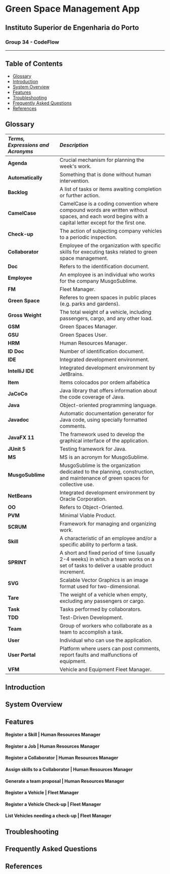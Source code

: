 # Green Space Management App
## Instituto Superior de Engenharia do Porto
### Group 34 - CodeFlow

---

## Table of Contents

- [Glossary](#glossary)
- [Introduction](#introduction)
- [System Overview](#system-overview)
- [Features](#features)
- [Troubleshooting](#troubleshooting)
- [Frequently Asked Questions](#frequently-asked-questions)
- [References](#references)

## Glossary

| **_Terms, Expressions and Acronyms_**         | **_Description_**                                                                                                                                      |
|:------------------|:-------------------------------------------------------------------------------------------------------------------------------------------------------|
| **Agenda**        | Crucial mechanism for planning the week's work.                                                                                                        |
| **Automatically** | Something that is done without human intervention.                                                                                                     |
| **Backlog**       | A list of tasks or items awaiting completion or further action.                                                                                        |
| **CamelCase**     | CamelCase is a coding convention where compound words are written without spaces, and each word begins with a capital letter except for the first one. |
| **Check-up**      | The action of subjecting company vehicles to a periodic inspection.                                                                                    |
| **Collaborator**  | Employee of the organization with specific skills for executing tasks related to green space management.                                               |
| **Doc**           | Refers to the identification document.                                                                                                                 |
| **Employee**      | An employee is an individual who works for the company MusgoSublime.                                                                                   |
| **FM**            | Fleet Manager.                                                                                                                                         |
| **Green Space**   | Referes to green spaces in public places (e.g. parks and gardens).                                                                                     |
| **Gross Weight**  | The total weight of a vehicle, including passengers, cargo, and any other load.                                                                        |
| **GSM**           | Green Spaces Manager.                                                                                                                                  |
| **GSU**           | Green Spaces User.                                                                                                                                     |
| **HRM**           | Human Resources Manager.                                                                                                                               |
| **ID Doc**        | Number of identification document.                                                                                                                     |
| **IDE**           | Integrated development environment.                                                                                                                    |
| **IntelliJ IDE**  | Integrated development environment by JetBrains.                                                                                                       |
| **Item**          | Items colocados por ordem alfabética                                                                                                                   |
| **JaCoCo**        | Java library that offers information about the code coverage of Java.                                                                                  |
| **Java**          | Object-oriented programming language.                                                                                                                  |
| **Javadoc**       | Automatic documentation generator for Java code, using specially formatted comments.                                                                   |
| **JavaFX 11**     | The framework used to develop the graphical interface of the application.                                                                              |
| **JUnit 5**       | Testing framework for Java.                                                                                                                            |
| **MS**            | MS is an acronym for MusgoSublime.                                                                                                                     |
| **MusgoSublime**  | MusgoSublime is the organization dedicated to the planning, construction, and maintenance of green spaces for collective use.                          |
| **NetBeans**      | Integrated development environment by Oracle Corporation.                                                                                              |
| **OO**            | Refers to Object-Oriented.                                                                                                                             |
| **PVM**           | Minimal Viable Product.                                                                                                                                |
| **SCRUM**         | Framework for managing and organizing work.                                                                                                            |
| **Skill**         | A characteristic of an employee and/or a specific ability to perform a task.                                                                           |
| **SPRINT**        | A short and fixed period of time (usually 2-4 weeks) in which a team works on a set of tasks to deliver a usable product increment.                    |
| **SVG**           | Scalable Vector Graphics is an image format used for two-dimensional.                                                                                  |
| **Tare**          | The weight of a vehicle when empty, excluding any passengers or cargo.                                                                                 |
| **Task**          | Tasks performed by collaborators.                                                                                                                      |
| **TDD**           | Test-Driven Development.                                                                                                                               |
| **Team**          | Group of workers who collaborate as a team to accomplish a task.                                                                                       |
| **User**          | Individual who can use the application.                                                                                                                |
| **User Portal**   | Platform where users can post comments, report faults and malfunctions of equipment.                                                                   |
| **VFM**           | Vehicle and Equipment Fleet Manager.                                                                                                                   |


## Introduction



## System Overview



## Features

#### Register a Skill | Human Resources Manager
#### Register a Job | Human Resources Manager
#### Register a Collaborator | Human Resources Manager
#### Assign skills to a Collaborator | Human Resources Manager
#### Generate a team proposal | Human Resources Manager
#### Register a Vehicle | Fleet Manager
#### Register a Vehicle Check-up | Fleet Manager
#### List Vehicles needing a check-up | Fleet Manager


## Troubleshooting

## Frequently Asked Questions

## References